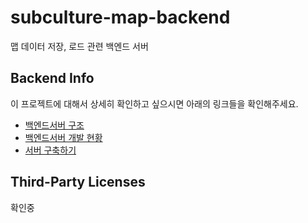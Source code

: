 # subculture-map-backend
맵 데이터 저장, 로드 관련 백엔드 서버

## Backend Info
이 프로젝트에 대해서 상세히 확인하고 싶으시면 아래의 링크들을 확인해주세요.  
* [백엔드서버 구조](https://github.com/dlehdgud2380/subculture-map/wiki/%ED%94%84%EB%A1%9C%EC%A0%9D%ED%8A%B8-%EA%B5%AC%EC%A1%B0)  
* [백엔드서버 개발 현황](https://github.com/orgs/subculture-map/projects/2/views/1) 
* [서버 구축하기](https://github.com/dlehdgud2380/subculture-map/wiki/%EC%84%9C%EB%B2%84-%EC%8B%A4%ED%96%89-%ED%95%98%EA%B8%B0)

## Third-Party Licenses
확인중
